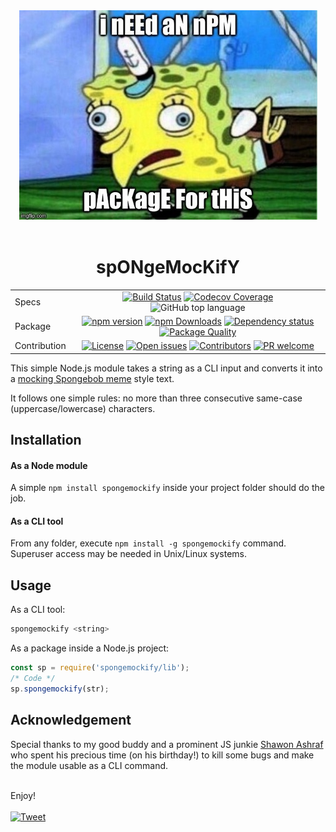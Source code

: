 <div align="center">
    <img src="https://raw.githubusercontent.com/maacpiash/spongemockify/master/meme.jpeg" alt="meme">
</div>
<br>
<h1 align="center">spONgeMocKifY</h1>

<center>
<div align="center">
<table align="center">
    <tbody>
        <tr>
            <td>Specs</td>
            <td align="center">
                <a href="https://travis-ci.org/maacpiash/spongemockify" target="_blank"><img src="https://travis-ci.org/maacpiash/spongemockify.svg?branch=master" alt="Build Status"></a>
                <a href="https://codecov.io/gh/maacpiash/spongemockify/" target="_blank"><img
                src="https://img.shields.io/codecov/c/github/maacpiash/spongemockify.svg"
                alt="Codecov Coverage"></a>
                <img src="https://img.shields.io/github/languages/top/maacpiash/spONgeMocKifY.svg?color=green&amp;style=flat"
                alt="GitHub top language">
            </td>
        </tr>
        <tr>
            <td>Package</td>
            <td align="center"><a href="https://www.npmjs.com/package/spongemockify" target="_blank"><img src="https://badge.fury.io/js/spongemockify.svg"
            alt="npm version"></a>
            <a href="https://www.npmjs.com/package/spongemockify" target="_blank"><img src="https://img.shields.io/npm/dt/spongemockify.svg"
            alt="npm Downloads"></a>
            <a href="https://david-dm.org/maacpiash/spongemockify" target="_blank"><img src="https://img.shields.io/david/maacpiash/spongemockify.svg"
            alt="Dependency status"></a>
            <a href="https://packagequality.com/#?package=spongemockify" target="_blank"><img
            src="https://npm.packagequality.com/shield/spongemockify.svg" alt="Package Quality"></a></td>
        </tr>
        <tr>
            <td>Contribution</td>
            <td align="center">
                <a href="https://github.com/maacpiash/spongemockify/blob/master/LICENSE" target="_blank"><img
            src="https://img.shields.io/github/license/maacpiash/spongemockify.svg" alt="License"></a>
            <a href="https://github.com/maacpiash/spongemockify/issues" target="_blank"><img
            src="https://img.shields.io/github/issues/maacpiash/spongemockify.svg" alt="Open issues"></a>
            <a href="https://github.com/maacpiash/spongemockify/graphs/contributors" target="_blank"><img
            src="https://img.shields.io/github/contributors/maacpiash/spongemockify.svg" alt="Contributors"></a>
            <a href="https://github.com/maacpiash/spongemockify/pulls" target="_blank"><img
            src="https://img.shields.io/badge/PR-welcome-green.svg" alt="PR welcome"></a>            
            </td>
        </tr>
    </tbody>
</table>  
</div>
</center>

This simple Node.js module takes a string as a CLI input and converts it into a [mocking Spongebob meme](https://knowyourmeme.com/memes/mocking-spongebob) style text.

It follows one simple rules: no more than three consecutive same-case (uppercase/lowercase) characters.

## Installation

#### As a Node module
A simple `npm install spongemockify` inside your project folder should do the job.

#### As a CLI tool
From any folder, execute `npm install -g spongemockify` command. Superuser access may be needed in Unix/Linux systems.

## Usage
As a CLI tool:
```bash
spongemockify <string>
```

As a package inside a Node.js project:
```JavaScript
const sp = require('spongemockify/lib');
/* Code */
sp.spongemockify(str);
```

## Acknowledgement

Special thanks to my good buddy and a prominent JS junkie [Shawon Ashraf](https://github.com/ShawonAshraf) who spent his precious time (on his birthday!) to kill some bugs and make the module usable as a CLI command.
<br><br>

Enjoy! <br><br>
<a  target="_blank"
        href="https://twitter.com/intent/tweet?url=https%3A//github.com/maacpiash/spongemockify&amp;text=cHeCK%20tHIs%20Out%21"><img
            src="https://img.shields.io/badge/share-twitter-blue.svg" alt="Tweet"></a>